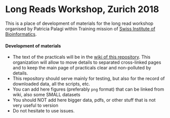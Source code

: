 # Long Reads Workshop, Zurich 2018

This is a place of development of materials for the long read workshop organised by Patricia Palagi within
Training mission of [Swiss Institute of Bioinformatics](https://www.sib.swiss/training).

#### Development of materials

- The text of the practicals will be in the [wiki of this repository](https://github.com/aechchiki/SIB_LongReadsWorkshop_ZH18/wiki).
This organization will allow to move details to separated cross-linked pages and to keep the main page of practicals clear and non-polluted by details.
- This repository should serve mainly for testing, but also for the record of downloaded data, all the scripts, etc.
- You can add here figures (preferably `png` format) that can be linked from wiki, also some SMALL datasets
- You should NOT add here bigger data, pdfs, or other stuff that is not very useful to version
- Do not hesitate to use issues.
